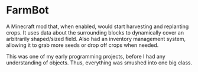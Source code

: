 # FarmBot

A Minecraft mod that, when enabled, would start harvesting and replanting crops. It uses data about the surrounding blocks to dynamically cover an arbitrarily shaped/sized field. Also had an inventory management system, allowing it to grab more seeds or drop off crops when needed.

This was one of my early programming projects, before I had any understanding of objects. Thus, everything was smushed into one big class.
